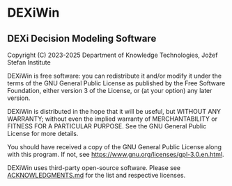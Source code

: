 DEXiWin
=======

DEXi Decision Modeling Software
-------------------------------

Copyright (C) 2023-2025 Department of Knowledge Technologies, Jožef Stefan Institute

DEXiWin is free software: you can redistribute it and/or modify
it under the terms of the GNU General Public License as published by
the Free Software Foundation, either version 3 of the License, or
(at your option) any later version.

DEXiWin is distributed in the hope that it will be useful,
but WITHOUT ANY WARRANTY; without even the implied warranty of
MERCHANTABILITY or FITNESS FOR A PARTICULAR PURPOSE. See the
GNU General Public License for more details.

You should have received a copy of the GNU General Public License
along with this program. If not, see <https://www.gnu.org/licenses/gpl-3.0.en.html>.

DEXiWin uses third-party open-source software. Please see
[ACKNOWLEDGMENTS.md](./ACKNOWLEDGMENTS.md) for the list and respective
licenses.
